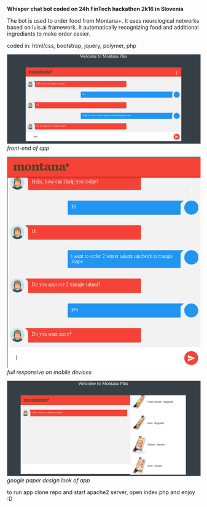 **Whisper chat bot coded on 24h FinTech hackathon 2k16 in Slovenia**

The bot is used to order food from Montana+. It uses neurological networks based on luis.ai framework. It automatically recognizing food and additional ingrediants to make order easier.

coded in: html/css, bootstrap, jquery, polymer, php

![alt tag](https://github.com/fr1sk/WhisperBot/blob/master/screenshoots/2016-10-18_1356x629.png)
*front-end of app*

![alt tag](https://github.com/fr1sk/WhisperBot/blob/master/screenshoots/2016-10-18_581x634.png)
*full responsive on mobile devices*

![alt tag](https://github.com/fr1sk/WhisperBot/blob/master/screenshoots/2016-10-18_1280x629.png)
*google paper design look of app*

to run app clone repo and start apache2 server, open index.php and enjoy :D
